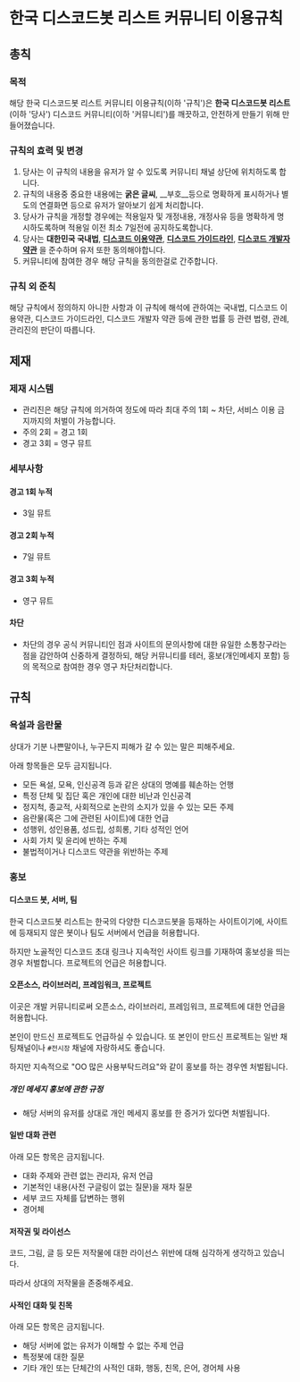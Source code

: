 # 한국 디스코드봇 리스트 커뮤니티 이용규칙

## 총칙

### 목적

해당 한국 디스코드봇 리스트 커뮤니티 이용규칙(이하 '규칙')은 **한국 디스코드봇 리스트**(이하 '당사') 디스코드 커뮤니티(이하 '커뮤니티')를 깨끗하고, 안전하게 만들기 위해 만들어졌습니다.

### 규칙의 효력 및 변경

1. 당사는 이 규칙의 내용을 유저가 알 수 있도록 커뮤니티 채널 상단에 위치하도록 합니다.
2. 규칙의 내용중 중요한 내용에는 **굵은 글씨**, __부호__등으로 명확하게 표시하거나 별도의 연결화면 등으로 유저가 알아보기 쉽게 처리합니다.
3. 당사가 규칙을 개정할 경우에는 적용일자 및 개정내용, 개정사유 등을 명확하게 명시하도록하며 적용일 이전 최소 7일전에 공지하도록합니다.
4. 당사는 **대한민국 국내법**, **[디스코드 이용약관](https://discord.com/tos)**, **[디스코드 가이드라인](https://discord.com/guidelines)**, **[디스코드 개발자 약관](https://discord.com/developers/docs/legal)** 을 준수하며 유저 또한 동의해야합니다.
5. 커뮤니티에 참여한 경우 해당 규칙을 동의한걸로 간주합니다.

### 규칙 외 준칙

해당 규칙에서 정의하지 아니한 사항과 이 규칙에 해석에 관하여는 국내법, 디스코드 이용약관, 디스코드 가이드라인, 디스코드 개발자 약관 등에 관한 법률 등 관련 법령, 관례, 관리진의 판단이 따릅니다.

## 제재

### 제재 시스템

- 관리진은 해당 규칙에 의거하여 정도에 따라 최대 주의 1회 ~ 차단, 서비스 이용 금지까지의 처벌이 가능합니다.
- 주의 2회 = 경고 1회
- 경고 3회 = 영구 뮤트

### 세부사항

#### 경고 1회 누적

- 3일 뮤트

#### 경고 2회 누적

- 7일 뮤트

#### 경고 3회 누적

- 영구 뮤트

#### 차단

- 차단의 경우 공식 커뮤니티인 점과 사이트의 문의사항에 대한 유일한 소통창구라는 점을 감안하여 신중하게 결정하되, 해당 커뮤니티를 테러, 홍보(개인메세지 포함) 등의 목적으로 참여한 경우 영구 차단처리합니다.

## 규칙

### 욕설과 음란물

상대가 기분 나쁜말이나, 누구든지 피해가 갈 수 있는 말은 피해주세요.

아래 항목들은 모두 금지됩니다.

- 모든 욕설, 모욕, 인신공격 등과 같은 상대의 명예를 훼손하는 언행
- 특정 단체 및 집단 혹은 개인에 대한 비난과 인신공격
- 정지척, 종교적, 사회적으로 논란의 소지가 있을 수 있는 모든 주제
- 음란물(혹은 그에 관련된 사이트)에 대한 언급
- 성행위, 성인용품, 성드립, 성희롱, 기타 성적인 언어
- 사회 가치 및 윤리에 반하는 주제
- 불법적이거나 디스코드 약관을 위반하는 주제

### 홍보

#### 디스코드 봇, 서버, 팀

한국 디스코드봇 리스트는 한국의 다양한 디스코드봇을 등재하는 사이트이기에, 사이트에 등재되지 않은 봇이나 팀도 서버에서 언급을 허용합니다. 

하지만 노골적인 디스코드 초대 링크나 지속적인 사이트 링크를 기재하여 홍보성을 띄는 경우 처벌합니다. 프로젝트의 언급은 허용합니다.

#### 오픈소스, 라이브러리, 프레임워크, 프로젝트

이곳은 개발 커뮤니티로써 오픈소스, 라이브러리, 프레임워크, 프로젝트에 대한 언급을 허용합니다.

본인이 만드신 프로젝트도 언급하실 수 있습니다. 또 본인이 만드신 프로젝트는 일반 채팅채널이나 `#전시장` 채널에 자랑하셔도 좋습니다.

하지만 지속적으로 "OO 많은 사용부탁드려요"와 같이 홍보를 하는 경우엔 처벌됩니다.

##### 개인 메세지 홍보에 관한 규정

- 해당 서버의 유저를 상대로 개인 메세지 홍보를 한 증거가 있다면 처벌됩니다.

#### 일반 대화 관련

아래 모든 항목은 금지됩니다.

- 대화 주제와 관련 없는 관리자, 유저 언급
- 기본적인 내용(사전 구글링이 없는 질문)을 재차 질문
- 세부 코드 자체를 답변하는 행위
- 경어체

#### 저작권 및 라이선스

코드, 그림, 글 등 모든 저작물에 대한 라이선스 위반에 대해 심각하게 생각하고 있습니다.

따라서 상대의 저작물을 존중해주세요.

####  사적인 대화 및 친목

아래 모든 항목은 금지됩니다.

- 해당 서버에 없는 유저가 이해할 수 없는 주제 언급
- 특정봇에 대한 질문
- 기타 개인 또는 단체간의 사적인 대화, 행동, 친목, 은어, 경어체 사용

